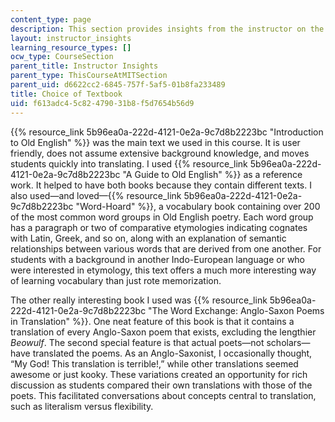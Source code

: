 ```yaml
---
content_type: page
description: This section provides insights from the instructor on the course textbooks.
layout: instructor_insights
learning_resource_types: []
ocw_type: CourseSection
parent_title: Instructor Insights
parent_type: ThisCourseAtMITSection
parent_uid: d6622cc2-6845-757f-5af5-01b8fa233489
title: Choice of Textbook
uid: f613adc4-5c82-4790-31b8-f5d7654b56d9
---
```

{{% resource_link 5b96ea0a-222d-4121-0e2a-9c7d8b2223bc "Introduction to Old English" %}} was the main text we used in this course. It is user friendly, does not assume extensive background knowledge, and moves students quickly into translating. I used {{% resource_link 5b96ea0a-222d-4121-0e2a-9c7d8b2223bc "A Guide to Old English" %}} as a reference work. It helped to have both books because they contain different texts. I also used—and loved—{{% resource_link 5b96ea0a-222d-4121-0e2a-9c7d8b2223bc "Word-Hoard" %}}, a vocabulary book containing over 200 of the most common word groups in Old English poetry. Each word group has a paragraph or two of comparative etymologies indicating cognates with Latin, Greek, and so on, along with an explanation of semantic relationships between various words that are derived from one another. For students with a background in another Indo-European language or who were interested in etymology, this text offers a much more interesting way of learning vocabulary than just rote memorization.

The other really interesting book I used was {{% resource_link 5b96ea0a-222d-4121-0e2a-9c7d8b2223bc "The Word Exchange: Anglo-Saxon Poems in Translation" %}}. One neat feature of this book is that it contains a translation of every Anglo-Saxon poem that exists, excluding the lengthier _Beowulf_. The second special feature is that actual poets—not scholars—have translated the poems. As an Anglo-Saxonist, I occasionally thought, “My God! This translation is terrible!,” while other translations seemed awesome or just kooky. These variations created an opportunity for rich discussion as students compared their own translations with those of the poets. This facilitated conversations about concepts central to translation, such as literalism versus flexibility.